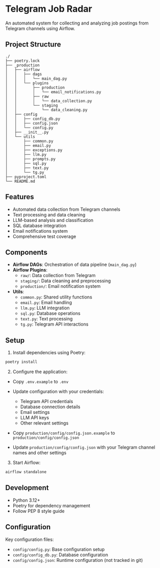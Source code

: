 # Telegram Job Radar

An automated system for collecting and analyzing job postings from Telegram channels using Airflow.

## Project Structure
```
./
├── poetry.lock
├── _production
│   ├── airflow
│   │   ├── dags
│   │   │   └── main_dag.py
│   │   └── plugins
│   │       ├── production
│   │       │   └── email_notifications.py
│   │       ├── raw
│   │       │   └── data_collection.py
│   │       └── staging
│   │           └── data_cleaning.py
│   ├── config
│   │   ├── config_db.py
│   │   ├── config.json
│   │   └── config.py
│   ├── __init__.py
│   └── utils
│       ├── common.py
│       ├── email.py
│       ├── exceptions.py
│       ├── llm.py
│       ├── prompts.py
│       ├── sql.py
│       ├── text.py
│       └── tg.py
├── pyproject.toml
└── README.md
```

## Features
- Automated data collection from Telegram channels
- Text processing and data cleaning
- LLM-based analysis and classification
- SQL database integration
- Email notifications system
- Comprehensive test coverage

## Components
- **Airflow DAGs**: Orchestration of data pipeline (`main_dag.py`)
- **Airflow Plugins**:
  - `raw/`: Data collection from Telegram
  - `staging/`: Data cleaning and preprocessing
  - `production/`: Email notification system
- **Utils**:
  - `common.py`: Shared utility functions
  - `email.py`: Email handling
  - `llm.py`: LLM integration
  - `sql.py`: Database operations
  - `text.py`: Text processing
  - `tg.py`: Telegram API interactions

## Setup
1. Install dependencies using Poetry:
```bash
poetry install
```

2. Configure the application:
- Copy `.env.example` to `.env`

- Update configuration with your credentials:
  - Telegram API credentials
  - Database connection details
  - Email settings
  - LLM API keys
  - Other relevant settings
- Copy `production/config/config.json.example` to `production/config/config.json`
- Update `production/config/config.json` with your Telegram channel names and other settings

3. Start Airflow:
```bash
airflow standalone
```



## Development
- Python 3.12+
- Poetry for dependency management
- Follow PEP 8 style guide

## Configuration
Key configuration files:
- `config/config.py`: Base configuration setup
- `config/config_db.py`: Database configuration
- `config/config.json`: Runtime configuration (not tracked in git)
